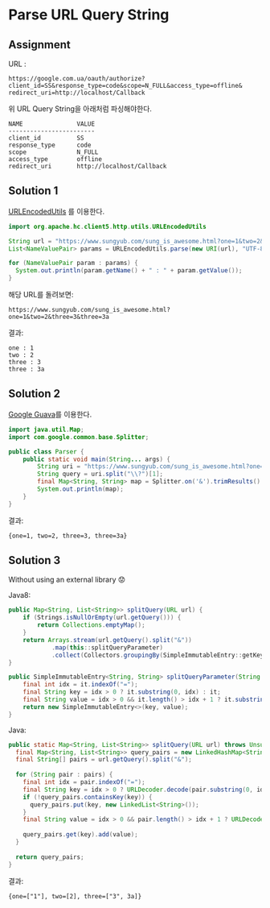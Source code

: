 # Parse URL Query String

## Assignment
URL : 
```
https://google.com.ua/oauth/authorize?
client_id=SS&response_type=code&scope=N_FULL&access_type=offline&
redirect_uri=http://localhost/Callback
```
위 URL Query String을 아래처럼 파싱해야한다.
```
NAME               VALUE
------------------------
client_id          SS
response_type      code
scope              N_FULL
access_type        offline
redirect_uri       http://localhost/Callback

```

## Solution 1
[URLEncodedUtils](http://hc.apache.org/httpcomponents-client-ga/httpclient/apidocs/org/apache/http/client/utils/URLEncodedUtils.html)
를 이용한다.
```java
import org.apache.hc.client5.http.utils.URLEncodedUtils

String url = "https://www.sungyub.com/sung_is_awesome.html?one=1&two=2&three=3&three=3a";
List<NameValuePair> params = URLEncodedUtils.parse(new URI(url), "UTF-8");

for (NameValuePair param : params) {
  System.out.println(param.getName() + " : " + param.getValue());
}
```
해당 URL를 돌려보면:
```
https://www.sungyub.com/sung_is_awesome.html?one=1&two=2&three=3&three=3a
```
결과:
```
one : 1
two : 2
three : 3
three : 3a
```

## Solution 2
[Google Guava](https://github.com/google/guava)를 이용한다.
```java
import java.util.Map;
import com.google.common.base.Splitter;

public class Parser {
    public static void main(String... args) {
        String uri = "https://www.sungyub.com/sung_is_awesome.html?one=1&two=2&three=3&three=3a";
        String query = uri.split("\\?")[1];
        final Map<String, String> map = Splitter.on('&').trimResults().withKeyValueSeparator("=").split(query);
        System.out.println(map);
    }
}
```
결과:
```text
{one=1, two=2, three=3, three=3a}
```

## Solution 3
Without using an external library 😟

Java8:
```java
public Map<String, List<String>> splitQuery(URL url) {
    if (Strings.isNullOrEmpty(url.getQuery())) {
        return Collections.emptyMap();
    }
    return Arrays.stream(url.getQuery().split("&"))
            .map(this::splitQueryParameter)
            .collect(Collectors.groupingBy(SimpleImmutableEntry::getKey, LinkedHashMap::new, mapping(Map.Entry::getValue, toList())));
}

public SimpleImmutableEntry<String, String> splitQueryParameter(String it) {
    final int idx = it.indexOf("=");
    final String key = idx > 0 ? it.substring(0, idx) : it;
    final String value = idx > 0 && it.length() > idx + 1 ? it.substring(idx + 1) : null;
    return new SimpleImmutableEntry<>(key, value);
}
```

Java:
```java
public static Map<String, List<String>> splitQuery(URL url) throws UnsupportedEncodingException {
  final Map<String, List<String>> query_pairs = new LinkedHashMap<String, List<String>>();
  final String[] pairs = url.getQuery().split("&");
 
  for (String pair : pairs) {
    final int idx = pair.indexOf("=");
    final String key = idx > 0 ? URLDecoder.decode(pair.substring(0, idx), "UTF-8") : pair;
    if (!query_pairs.containsKey(key)) {
      query_pairs.put(key, new LinkedList<String>());
    }
    final String value = idx > 0 && pair.length() > idx + 1 ? URLDecoder.decode(pair.substring(idx + 1), "UTF-8") : null;
    
    query_pairs.get(key).add(value);
  }
  
  return query_pairs;
}
```
결과:
```text
{one=["1"], two=[2], three=["3", 3a]}
```